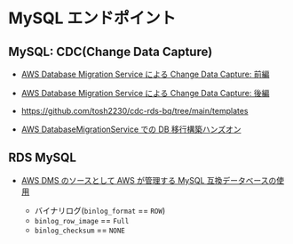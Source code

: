 # MySQL エンドポイント

## MySQL: CDC(Change Data Capture)

- [AWS Database Migration Service による Change Data Capture: 前編](https://ts223.hatenablog.com/entry/cdc-rds-bq/part1)
- [AWS Database Migration Service による Change Data Capture: 後編](https://ts223.hatenablog.com/entry/cdc-rds-bq/part2)
- https://github.com/tosh2230/cdc-rds-bq/tree/main/templates

- [AWS DatabaseMigrationService での DB 移行構築ハンズオン](https://qiita.com/i3no29/items/73363a7e1ca1c99000f8)

## RDS MySQL

- [AWS DMS のソースとして AWS が管理する MySQL 互換データベースの使用](https://docs.aws.amazon.com/ja_jp/dms/latest/userguide/CHAP_Source.MySQL.html#CHAP_Source.MySQL.AmazonManaged)

  - バイナリログ(`binlog_format` == `ROW`)
  - `binlog_row_image` == `Full`
  - `binlog_checksum` == `NONE`
